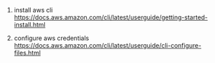 1. install aws cli 
https://docs.aws.amazon.com/cli/latest/userguide/getting-started-install.html

2. configure aws credentials
https://docs.aws.amazon.com/cli/latest/userguide/cli-configure-files.html



